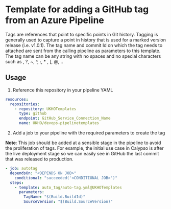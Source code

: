 # Template for adding a GitHub tag from an Azure Pipeline 

Tags are references that point to specific points in Git history. Tagging is generally used to capture a point in history that is used for a marked version release (i.e. v1.0.1).
The tag name and commit Id on which the tag needs to attached are sent from the calling pipeline as parameters to this template. The tag name can be any string with no spaces and no special characters such as \, ?, ~, ^, :, * , [, @, .. 

## Usage

1. Reference this repository in your pipeline YAML

```yaml
resources:
  repositories: 
    - repository: UKHOTemplates
      type: github
      endpoint: GitHub_Service_Connection_Name
      name: UKHO/devops-pipelinetemplates
```

2. Add a job to your pipeline with the required parameters to create the tag

**Note**: This job should be added at a sensible stage in the pipeline to avoid the proliferation of tags. For example, the initial use case in Calypso is after the live deployment stage so we can easily see in GitHub the last commit that was released to production.

```yaml
- job: autotag
  dependsOn: "<DEPENDS ON JOB>"
    conditional: "succeeded('<CONDITIONAL JOB>')"
  steps: 
    - template: auto_tag/auto-tag.yml@UKHOTemplates
      parameters: 
        TagName: "$(Build.BuildId)"
        SourceVersion: "$(Build.SourceVersion)"
```

